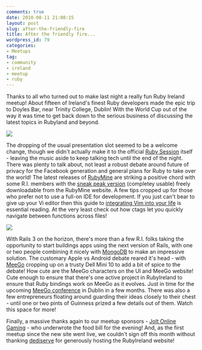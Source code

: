 ```yaml
---
comments: true
date: 2010-08-11 21:08:15
layout: post
slug: after-the-friendly-fire
title: After the friendly fire...
wordpress_id: 79
categories:
- Meetups
tag:
- community
- ireland
- meetup
- ruby
---
```


Thanks to all who turned out to make last night a really fun Ruby Ireland meetup! About fifteen of Ireland's finest Ruby developers made the epic trip to Doyles Bar, near Trinity College, Dublin! With the World Cup out of the way it was time to get back down to the serious business of discussing the latest topics in Rubyland and beyond.

[![](http://rubyireland.com/wp-content/uploads/2010/08/ri_july_2010b.jpg)](http://rubyireland.com/wp-content/uploads/2010/08/ri_july_2010b.jpg)

The dropping of the usual presentation slot seemed to be a welcome change, though we didn't actually make it to the official [Ruby Session](http://www.rubysessions.com/) itself - leaving the music aside to keep talking tech until the end of the night. There was plenty to talk about, not least a robust debate around future of privacy for the Facebook generation and general plans for Ruby to take over the world! The latest releases of [RubyMine](http://www.jetbrains.com/ruby/) are striking a positive chord with some R.I. members with the [sneak peak version](http://www.jetbrains.com/ruby/nextversion/index.html) (completey usable) freely downloadable from the RubyMine website. A few tips cropped up for those who prefer not to use a full-on IDE for development. If you just can't bear to give up your Vi editor then this guide to [ integrating Vim into your life](http://robots.thoughtbot.com/post/159805638/integrating-vim-into-your-life) is essential reading. At the very least check out how ctags let you quickly navigate between functions across files!

[![](http://rubyireland.com/wp-content/uploads/2010/08/ri_jul_2010a.jpg)](http://rubyireland.com/wp-content/uploads/2010/08/ri_jul_2010a.jpg)

With Rails 3 on the horizon, there's more than a few R.I. folks taking the opportunity to start buildings apps using the next version of Rails, with one or two people combining it nicely with [MongoDB](http://www.mongodb.org/) to make an impressive solution. The customary Apple vs Android debate reared it's head - with [MeeGo](http://meego.com/) cropping up on a trusty Dell Mini 10 to add a bit of spice to the debate! How cute are the MeeGo characters on the UI and MeeGo website! Cute enough to ensure that there's one active project in RubyIreland to ensure that Ruby bindings work on MeeGo as it evolves. Just in time for the upcoming [MeeGo conference]( http://conference2010.meego.com/) in Dublin in a few months. There was also a few entrepreneurs floating around guarding their ideas closely to their chest - until one or two pints of Guinness prized a few details out of them. Watch this space for more!

Finally, a massive thanks again to our meetup sponsors - [Jolt Online Gaming](http://joltonline.com/) - who underwrote the food bill for the evening! And, as the first meetup since the new site went live, we couldn't sign off this month without thanking [dediserve](http://www.dediserve.com/) for generously hosting the RubyIreland website!
